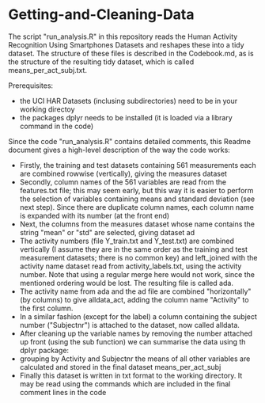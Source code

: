 Getting-and-Cleaning-Data
=========================
The script "run_analysis.R" in this repository reads the Human Activity Recognition Using Smartphones Datasets 
and reshapes these into a tidy dataset.
The structure of these files is described in the Codebook.md, as is the structure of the resulting tidy dataset, which is called means_per_act_subj.txt.

Prerequisites:
- the UCI HAR Datasets (inclusing subdirectories) need to be in your working directoy
- the packages dplyr needs to be installed (it is loaded via a library command in the code)

Since the code "run_analysis.R" contains detailed comments, this Readme document gives a high-level description of the way the code works:

- Firstly, the training and test datasets containing 561 measurements each are combined rowwise (vertically), giving the measures dataset
- Secondly, column names of the 561 variables are read from the features.txt file; this may seem early, but this way it is easier to perform the selection of variables containing means and standard deviation (see next step). Since there are duplicate column names, each column name is expanded with its number (at the front end)
- Next, the columns from the measures dataset whose name contains the string "mean" or "std" are selected, giving dataset ad
- The activity numbers (file Y_train.txt and Y_test.txt) are combined vertically (I assume they are in the same order as the training and test measurement datasets; there is no common key) and left_joined with the activity name dataset read from activity_labels.txt, using the activity number. Note that using a regular merge here would not work, since the mentioned ordering would be lost. The resulting file is called ada.
- The activity name from ada and the ad file are combined "horizontally" (by columns) to give alldata_act, adding the column name "Activity" to the first column.
- In a similar fashion (except for the label) a column containing the subject number ("Subjectnr") is attached to the dataset, now called alldata.
- After cleaning up the variable names by removing the number attached up front (using the sub function) we can summarise the data using th dplyr package:
- grouping by Activity and Subjectnr the means of all other variables are calculated and stored in the final dataset means_per_act_subj
- Finally this dataset is written in txt format to the working directory. It may be read using the commands which are included in the final comment lines in the code


 


